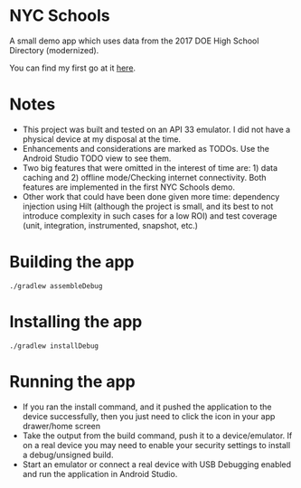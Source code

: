 # NYC Schools

A small demo app which uses data from the 2017 DOE High School Directory (modernized).

You can find my first go at it [here](https://github.com/bhidalgo/NYC-Schools).

# Notes
* This project was built and tested on an API 33 emulator. I did not have a physical device at my disposal at the time.
* Enhancements and considerations are marked as TODOs. Use the Android Studio TODO view to see them.
* Two big features that were omitted in the interest of time are: 1) data caching and 2) offline mode/Checking internet connectivity. Both features are implemented in the first NYC Schools demo.
* Other work that could have been done given more time: dependency injection using Hilt (although the project is small, and its best to not introduce complexity in such cases for a low ROI) and test coverage (unit, integration, instrumented, snapshot, etc.)

# Building the app
`./gradlew assembleDebug`

# Installing the app
`./gradlew installDebug`

# Running the app
* If you ran the install command, and it pushed the application to the device successfully, then you just need to click the icon in your app drawer/home screen
* Take the output from the build command, push it to a device/emulator. If on a real device you may need to enable your security settings to install a debug/unsigned build. 
* Start an emulator or connect a real device with USB Debugging enabled and run the application in Android Studio.
